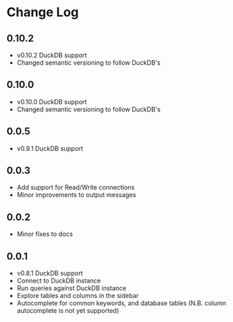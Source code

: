 # Change Log

## 0.10.2
- v0.10.2 DuckDB support
- Changed semantic versioning to follow DuckDB's

## 0.10.0
- v0.10.0 DuckDB support
- Changed semantic versioning to follow DuckDB's

## 0.0.5 
- v0.9.1 DuckDB support

## 0.0.3
- Add support for Read/Write connections
- Minor improvements to output messages

## 0.0.2
- Minor fixes to docs

## 0.0.1 
- v0.8.1 DuckDB support
- Connect to DuckDB instance
- Run queries against DuckDB instance
- Explore tables and columns in the sidebar
- Autocomplete for common keywords, and database tables (N.B. column autocomplete is not yet supported)
